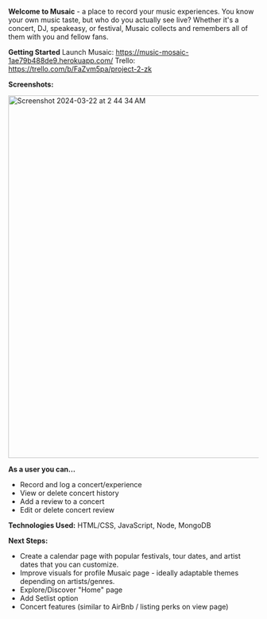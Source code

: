 **<Musaic>**
**Welcome to Musaic** - a place to record your music experiences. You know your own music taste, but who do you actually see live? Whether it's a concert, DJ, speakeasy, or festival, Musaic collects and remembers all of them with you and fellow fans. 

**Getting Started**
Launch Musaic: https://music-mosaic-1ae79b488de9.herokuapp.com/
Trello: https://trello.com/b/FaZvm5pa/project-2-zk

**Screenshots:**

<img width="731" alt="Screenshot 2024-03-22 at 2 44 34 AM" src="https://github.com/zanderkim/music-mosaic/assets/24398832/71120fa3-aa3e-4738-8599-3f9bb7b0a9d7">

**As a user you can...**
 - Record and log a concert/experience
 - View or delete concert history
 - Add a review to a concert
 - Edit or delete concert review

**Technologies Used:** HTML/CSS, JavaScript, Node, MongoDB

**Next Steps:**
- Create a calendar page with popular festivals, tour dates, and artist dates that you can customize.
- Improve visuals for profile Musaic page - ideally adaptable themes depending on artists/genres.
- Explore/Discover "Home" page
- Add Setlist option
- Concert features (similar to AirBnb / listing perks on view page)
